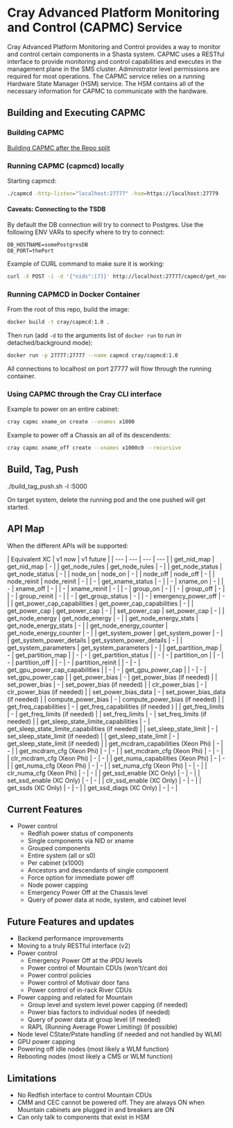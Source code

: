 # Cray Advanced Platform Monitoring and Control (CAPMC) Service

Cray Advanced Platform Monitoring and Control provides a way to monitor and
control certain components in a Shasta system. CAPMC uses a RESTful interface to
provide monitoring and control capabilities and executes in the management plane
in the SMS cluster. Administrator level permissions are required for most
operations. The CAPMC service relies on a running Hardware State Manager (HSM)
service. The HSM contains all of the necessary information for CAPMC to
communicate with the hardware.

## Building and Executing CAPMC

### Building CAPMC

[Building CAPMC after the Repo split](https://connect.us.cray.com/confluence/display/CASMHMS/HMS+Repo+Split)

### Running CAPMC (capmcd) locally

Starting capmcd:

```bash
./capmcd -http-listen="localhost:27777" -hsm=https://localhost:27779
```

#### Caveats: Connecting to the TSDB
By default the DB connection will try to connect to Postgres.  Use the following ENV VARs to specify where to  try to connect:
```
DB_HOSTNAME=somePostgresDB
DB_PORT=thePort
```

Example of CURL command to make sure it is working:

```bash
curl -X POST -i -d '{"nids":[7]}' http://localhost:27777/capmcd/get_node_status
```

### Running CAPMCD in Docker Container

From the root of this repo, build the image:

```bash
docker build -t cray/capmcd:1.0 .
```  

Then run (add `-d` to the arguments list of `docker run` to run in detached/background mode):

```bash
docker run -p 27777:27777 --name capmcd cray/capmcd:1.0
```

All connections to localhost on port 27777 will flow through the running container.

### Using CAPMC through the Cray CLI interface

Example to power on an entire cabinet:

```bash
cray capmc xname_on create --xnames x1000
```

Example to power off a Chassis an all of its descendents:

```bash
cray capmc xname_off create --xnames x1000c0 --recursive
```

## Build, Tag, Push

./build_tag_push.sh -l <host system>:5000

On target system, delete the running pod and the one pushed will get started.

## API Map

When the different APIs will be supported:

| Equivalent XC | v1 now | v1 future |
| --- | --- | --- | --- |
| get_nid_map | get_nid_map | - |
| get_node_rules | get_node_rules | - |
| get_node_status | get_node_status | - |
| node_on | node_on | - |
| node_off | node_off | - |
| node_reinit | node_reinit | - |
| - | get_xname_status | - |
| - | xname_on | - |
| - | xname_off | - |
| - | xname_reinit | - |
| - | group_on | - |
| - | group_off | - |
| - | group_reinit | - |
| - | get_group_status | - |
| - | emergency_power_off | - |
| get_power_cap_capabilities | get_power_cap_capabilities | - |
| get_power_cap | get_power_cap | - |
| set_power_cap | set_power_cap | - |
| get_node_energy | get_node_energy | - |
| get_node_energy_stats | get_node_energy_stats | - |
| get_node_energy_counter | get_node_energy_counter | - |
| get_system_power | get_system_power | - |
| get_system_power_details | get_system_power_details | - |
| get_system_parameters | get_system_parameters | - |
| get_partition_map | - | get_partition_map |
| - | - | get_partition_status |
| - | - | partition_on |
| - | - | partition_off |
| - | - | partition_reinit |
| - | - | get_gpu_power_cap_capabilities |
| - | - | get_gpu_power_cap |
| - | - | set_gpu_power_cap |
| get_power_bias | - | get_power_bias (if needed) |
| set_power_bias | - | set_power_bias (if needed) |
| clr_power_bias | - | clr_power_bias (if needed) |
| set_power_bias_data | - | set_power_bias_data (if needed) |
| compute_power_bias | - | compute_power_bias (if needed) |
| get_freq_capabilities | - | get_freq_capabilities (if needed ) |
| get_freq_limits | - | get_freq_limits (if needed) |
| set_freq_limits | - | set_freq_limits (if needed) |
| get_sleep_state_limite_capabilities | - | get_sleep_state_limite_capabilities (if needed) |
| set_sleep_state_limit | - | set_sleep_state_limit (if needed) |
| get_sleep_state_limit | - | get_sleep_state_limit (if needed) |
| get_mcdram_capabilities (Xeon Phi) | - | - |
| get_mcdram_cfg (Xeon Phi) | - | - |
| set_mcdram_cfg (Xeon Phi) | - | - |
| clr_mcdram_cfg (Xeon Phi) | - | - |
| get_numa_capabilities (Xeon Phi) | - | - |
| get_numa_cfg (Xeon Phi) | - | - |
| set_numa_cfg (Xeon Phi) | - | - |
| clr_numa_cfg (Xeon Phi) | - | - |
| get_ssd_enable (XC Only) | - | - |
| set_ssd_enable (XC Only) | - | - |
| clr_ssd_enable (XC Only) | - | - |
| get_ssds (XC Only) | - | - |
| get_ssd_diags (XC Only) | - | - |

## Current Features

* Power control
  * Redfish power status of components
  * Single components via NID or xname
  * Grouped components
  * Entire system (all or s0)
  * Per cabinet (x1000)
  * Ancestors and descendants of single component
  * Force option for immediate power off
  * Node power capping
  * Emergency Power Off at the Chassis level
  * Query of power data at node, system, and cabinet level

## Future Features and updates

* Backend performance improvements
* Moving to a truly RESTful interface (v2)
* Power control
  * Emergency Power Off at the iPDU levels
  * Power control of Mountain CDUs (won't/cant do)
  * Power control policies
  * Power control of Motivair door fans
  * Power control of in-rack River CDUs
* Power capping and related for Mountain
  * Group level and system level power capping (if needed)
  * Power bias factors to individual nodes (if needed)
  * Query of power data at group level (if needed)
  * RAPL (Running Average Power Limiting) (if possible)
* Node level CState/Pstate handling (if needed and not handled by WLM)
* GPU power capping
* Powering off idle nodes (most likely a WLM function)
* Rebooting nodes (most likely a CMS or WLM function)

## Limitations

* No Redfish interface to control Mountain CDUs
* CMM and CEC cannot be powered off. They are always ON when Mountain cabinets
  are plugged in and breakers are ON
* Can only talk to components that exist in HSM
